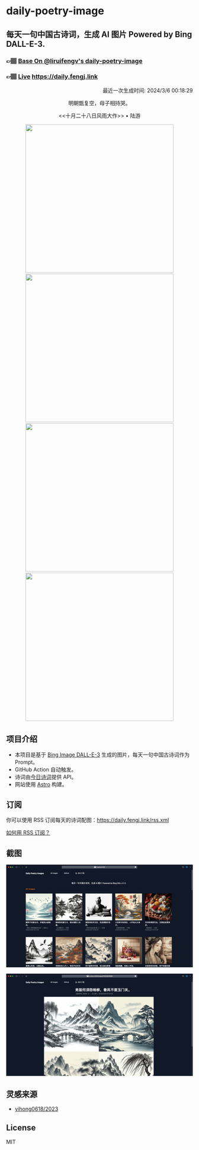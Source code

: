 
# daily-poetry-image

## 每天一句中国古诗词，生成 AI 图片 Powered by Bing DALL-E-3.

### 👉🏽 [Base On @liruifengv's daily-poetry-image](https://github.com/liruifengv/daily-poetry-image)

### 👉🏽 [Live](https://daily.fengj.link) https://daily.fengj.link

<p align="right">
  最近一次生成时间: 2024/3/6 00:18:29
</p>
<p align="center">
明朝甑复空，母子相持哭。
</p>
<p align="center">
<<十月二十八日风雨大作>> • 陆游
</p>
<p align="center">
<img src="https://tse3.mm.bing.net/th/id/OIG4.Sk61vmjjp1TXZODFfUf4" height="400" width="400" />
<img src="https://tse1.mm.bing.net/th/id/OIG4.bo5kkRpExy704.A_RSIX" height="400" width="400" />
<img src="https://tse2.mm.bing.net/th/id/OIG4.0dcQqG.BvBtXYUVaORG9" height="400" width="400" />
<img src="https://tse4.mm.bing.net/th/id/OIG4.51E3MKBaM.Qfl8MB_gHL" height="400" width="400" />
</p>

## 项目介绍

-   本项目是基于 [Bing Image DALL-E-3](https://www.bing.com/images/create) 生成的图片，每天一句中国古诗词作为 Prompt。
-   GitHub Action 自动触发。
-   诗词由[今日诗词](https://www.jinrishici.com/)提供 API。
-   网站使用 [Astro](https://astro.build) 构建。

## 订阅

你可以使用 RSS 订阅每天的诗词配图：https://daily.fengj.link/rss.xml

[如何用 RSS 订阅？](https://zhuanlan.zhihu.com/p/55026716)

## 截图

![图片列表](./screenshots/Snipaste_2023-12-28_21-00-26.png)

![图片详情](./screenshots/Snipaste_2023-12-28_21-00-53.png)

## 灵感来源

-   [yihong0618/2023](https://github.com/yihong0618/2023)

## License

MIT
